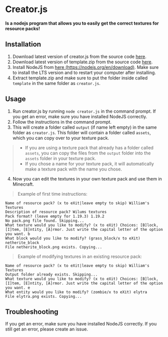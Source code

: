 # Creator.js
**Is a nodejs program that allows you to easily get the correct textures for resource packs!**

## Installation
1. Download latest version of creator.js from the source code [here](https://raw.githubusercontent.com/WilliamPlays0402/resource-packs/main/creator.js).
2. Download latest version of template.zip from the source code [here](template.zip).
3. Install NodeJS from [here (https://nodejs.org/en/download)](https://nodejs.org/en/download/). Make sure to install the LTS version and to restart your computer after installing.
4. Extract template.zip and make sure to put the folder inside called `template` in the same folder as `creator.js`.

## Usage
1. Run creator.js by running ```node creator.js``` in the command prompt. If you get an error, make sure you have installed NodeJS correctly.
2. Follow the instructions in the command prompt.
3. This will create a folder called `output` (if name left empty) in the same folder as `creator.js`. This folder will contain a folder called `assets`, which you can copy over to your texture pack.
> * If you are using a texture pack that already has a folder called `assets`, you can copy the files from the `output` folder into the `assets` folder in your texture pack.
> * If you chose a name for your texture pack, it will automatically make a texture pack with the name you chose.
4. Now you can edit the textures in your own texture pack and use them in Minecraft.

> Example of first time instructions:
```
Name of resource pack? (x to eXit|leave empty to skip) William's Textures
Description of resource pack? Wilums textures
Pack format? (leave empty for 1.19.3) 1.19.2
No pack.png file found. Skipping...
What texture would you like to modify? (x to eXit) Choices: [B]lock, [I]tem, [E]ntity, [A]rmor. Just write the capital letter of the option you want. b
What block would you like to modify? (grass_block/x to eXit) netherite_block
File netherite_block.png exists. Copying...
```

> Example of modifying textures in an existing resource pack:
```
Name of resource pack? (x to eXit|leave empty to skip) William's Textures
Output folder already exists. Skipping...
What texture would you like to modify? (x to eXit) Choices: [B]lock, [I]tem, [E]ntity, [A]rmor. Just write the capital letter of the option you want. e
What entity would you like to modify? (zombie/x to eXit) elytra
File elytra.png exists. Copying...
```

## Troubleshooting
If you get an error, make sure you have installed NodeJS correctly. If you still get an error, please create an issue.
